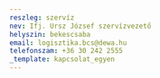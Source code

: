 ```yaml
---
reszleg: szervíz
nev: Ifj. Ursz József szervízvezető
helyszin: bekescsaba
email: logisztika.bcs@dewa.hu
telefonszam: +36 30 242 2555
_template: kapcsolat_egyen
---
```


